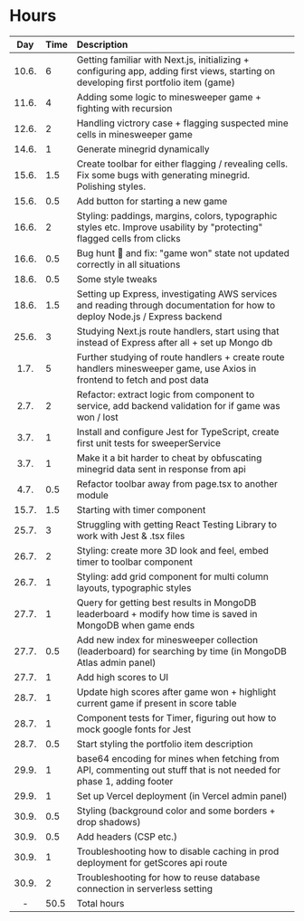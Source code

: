 # Hours

|  Day  | Time | Description                                                                                                                           |
| :---: | :--- | :------------------------------------------------------------------------------------------------------------------------------------ |
| 10.6. | 6    | Getting familiar with Next.js, initializing + configuring app, adding first views, starting on developing first portfolio item (game) |
| 11.6. | 4    | Adding some logic to minesweeper game + fighting with recursion                                                                       |
| 12.6. | 2    | Handling victrory case + flagging suspected mine cells in minesweeper game                                                            |
| 14.6. | 1    | Generate minegrid dynamically                                                                                                         |
| 15.6. | 1.5  | Create toolbar for either flagging / revealing cells. Fix some bugs with generating minegrid. Polishing styles.                       |
| 15.6. | 0.5  | Add button for starting a new game                                                                                                    |
| 16.6. | 2    | Styling: paddings, margins, colors, typographic styles etc. Improve usability by "protecting" flagged cells from clicks               |
| 16.6. | 0.5  | Bug hunt 🐛 and fix: "game won" state not updated correctly in all situations                                                         |
| 18.6. | 0.5  | Some style tweaks                                                                                                                     |
| 18.6. | 1.5  | Setting up Express, investigating AWS services and reading through documentation for how to deploy Node.js / Express backend          |
| 25.6. | 3    | Studying Next.js route handlers, start using that instead of Express after all + set up Mongo db                                      |
| 1.7.  | 5    | Further studying of route handlers + create route handlers minesweeper game, use Axios in frontend to fetch and post data             |
| 2.7.  | 2    | Refactor: extract logic from component to service, add backend validation for if game was won / lost                                  |
| 3.7.  | 1    | Install and configure Jest for TypeScript, create first unit tests for sweeperService                                                 |
| 3.7.  | 1    | Make it a bit harder to cheat by obfuscating minegrid data sent in response from api                                                  |
| 4.7.  | 0.5  | Refactor toolbar away from page.tsx to another module                                                                                 |
| 15.7. | 1.5  | Starting with timer component                                                                                                         |
| 25.7. | 3    | Struggling with getting React Testing Library to work with Jest & .tsx files                                                          |
| 26.7. | 2    | Styling: create more 3D look and feel, embed timer to toolbar component                                                               |
| 26.7. | 1    | Styling: add grid component for multi column layouts, typographic styles                                                              |
| 27.7. | 1    | Query for getting best results in MongoDB leaderboard + modify how time is saved in MongoDB when game ends                            |
| 27.7. | 0.5  | Add new index for minesweeper collection (leaderboard) for searching by time (in MongoDB Atlas admin panel)                           |
| 27.7. | 1    | Add high scores to UI                                                                                                                 |
| 28.7. | 1    | Update high scores after game won + highlight current game if present in score table                                                  |
| 28.7. | 1    | Component tests for Timer, figuring out how to mock google fonts for Jest                                                             |
| 28.7. | 0.5  | Start styling the portfolio item description                                                                                          |
| 29.9. | 1    | base64 encoding for mines when fetching from API, commenting out stuff that is not needed for phase 1, adding footer                  |
| 29.9. | 1    | Set up Vercel deployment (in Vercel admin panel)                                                                                      |
| 30.9. | 0.5  | Styling (background color and some borders + drop shadows)                                                                            |
| 30.9. | 0.5  | Add headers (CSP etc.)                                                                                                                |
| 30.9. | 1    | Troubleshooting how to disable caching in prod deployment for getScores api route                                                     |
| 30.9. | 2    | Troubleshooting for how to reuse database connection in serverless setting                                                            |
|   -   | 50.5 | Total hours                                                                                                                           |

